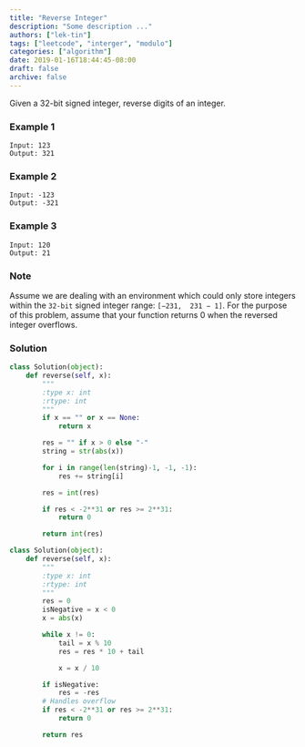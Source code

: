 ```yaml
---
title: "Reverse Integer"
description: "Some description ..."
authors: ["lek-tin"]
tags: ["leetcode", "interger", "modulo"]
categories: ["algorithm"]
date: 2019-01-16T18:44:45-08:00
draft: false
archive: false
---
```

Given a 32-bit signed integer, reverse digits of an integer.

### Example 1
```
Input: 123
Output: 321
```
### Example 2
```
Input: -123
Output: -321
```
### Example 3
```
Input: 120
Output: 21
```
### Note
Assume we are dealing with an environment which could only store integers within the `32-bit` signed integer range: `[−231,  231 − 1]`. For the purpose of this problem, assume that your function returns 0 when the reversed integer overflows.
### Solution
```python
class Solution(object):
    def reverse(self, x):
        """
        :type x: int
        :rtype: int
        """
        if x == "" or x == None:
            return x

        res = "" if x > 0 else "-"
        string = str(abs(x))

        for i in range(len(string)-1, -1, -1):
            res += string[i]

        res = int(res)

        if res < -2**31 or res >= 2**31:
            return 0

        return int(res)
```
```python
class Solution(object):
    def reverse(self, x):
        """
        :type x: int
        :rtype: int
        """
        res = 0
        isNegative = x < 0
        x = abs(x)

        while x != 0:
            tail = x % 10
            res = res * 10 + tail

            x = x / 10

        if isNegative:
            res = -res
        # Handles overflow
        if res < -2**31 or res >= 2**31:
            return 0

        return res
```